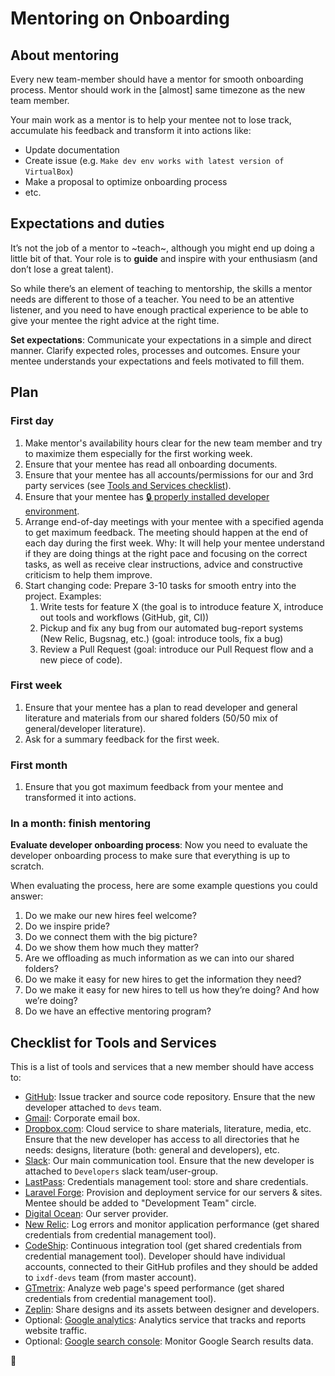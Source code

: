 # Mentoring on Onboarding

## About mentoring

Every new team-member should have a mentor for smooth onboarding process. Mentor should work in the [almost] same timezone as the new team member.

Your main work as a mentor is to help your mentee not to lose track, accumulate his feedback and transform it into actions like:

-   Update documentation
-   Create issue (e.g. `Make dev env works with latest version of VirtualBox`)
-   Make a proposal to optimize onboarding process
-   etc.

## Expectations and duties

It’s not the job of a mentor to ~teach~, although you might end up doing a little bit of that. Your role is to **guide** and inspire with your enthusiasm (and don’t lose a great talent).

So while there’s an element of teaching to mentorship, the skills a mentor needs are different to those of a teacher.
You need to be an attentive listener, and you need to have enough practical experience to be able to give your mentee the right advice at the right time.

**Set expectations**: Communicate your expectations in a simple and direct manner.
Clarify expected roles, processes and outcomes.
Ensure your mentee understands your expectations and feels motivated to fill them.

## Plan

### First day

1.  Make mentor's availability hours clear for the new team member and try to maximize them especially for the first working week.
1.  Ensure that your mentee has read all onboarding documents.
1.  Ensure that your mentee has all accounts/permissions for our and 3rd party services (see [Tools and Services checklist](#checklist-for-tools-and-services)).
1.  Ensure that your mentee has [🔒 properly installed developer environment](https://github.com/InteractionDesignFoundation/IDF-web/blob/develop/docs/environment/first-run/README.md).
1.  Arrange end-of-day meetings with your mentee with a specified agenda to get maximum feedback. The meeting should happen at the end of each day during the first week.
    Why: It will help your mentee understand if they are doing things at the right pace and focusing on the correct tasks, as well as receive clear instructions, advice and constructive criticism to help them improve.
1.  Start changing code: Prepare 3-10 tasks for smooth entry into the project. Examples:
    1. Write tests for feature X (the goal is to introduce feature X, introduce out tools and workflows (GitHub, git, CI))
    1. Pickup and fix any bug from our automated bug-report systems (New Relic, Bugsnag, etc.) (goal: introduce tools, fix a bug)
    1. Review a Pull Request (goal: introduce our Pull Request flow and a new piece of code).

### First week

1.  Ensure that your mentee has a plan to read developer and general literature and materials from our shared folders (50/50 mix of general/developer literature).
1.  Ask for a summary feedback for the first week.

### First month

1.  Ensure that you got maximum feedback from your mentee and transformed it into actions.

### In a month: finish mentoring

**Evaluate developer onboarding process**: Now you need to evaluate the developer onboarding process to make sure that everything is up to scratch.

When evaluating the process, here are some example questions you could answer:

1.  Do we make our new hires feel welcome?
1.  Do we inspire pride?
1.  Do we connect them with the big picture?
1.  Do we show them how much they matter?
1.  Are we offloading as much information as we can into our shared folders?
1.  Do we make it easy for new hires to get the information they need?
1.  Do we make it easy for new hires to tell us how they’re doing? And how we’re doing?
1.  Do we have an effective mentoring program?

## Checklist for Tools and Services

This is a list of tools and services that a new member should have access to:

-   [GitHub](https://github.com): Issue tracker and source code repository. Ensure that the new developer attached to `devs` team.
-   [Gmail](https://gmail.com): Corporate email box.
-   [Dropbox.com](https://sync.com): Cloud service to share materials, literature, media, etc. Ensure that the new developer has access to all directories that he needs: designs, literature (both: general and developers), etc.
-   [Slack](https://interaction-design.slack.com): Our main communication tool. Ensure that the new developer is attached to `Developers` slack team/user-group.
-   [LastPass](https://www.lastpass.com/): Credentials management tool: store and share credentials.
-   [Laravel Forge](https://forge.laravel.com): Provision and deployment service for our servers & sites. Mentee should be added to "Development Team" circle.
-   [Digital Ocean](https://www.digitalocean.com): Our server provider.
-   [New Relic](https://newrelic.com/): Log errors and monitor application performance (get shared credentials from credential management tool).
-   [CodeShip](https://codeship.com/): Continuous integration tool (get shared credentials from credential management tool). Developer should have individual accounts, connected to their GitHub profiles and they should be added to `ixdf-devs` team (from master account).
-   [GTmetrix](https://gtmetrix.com/): Analyze web page's speed performance (get shared credentials from credential management tool).
-   [Zeplin](https://zeplin.io/): Share designs and its assets between designer and developers.
-   Optional: [Google analytics](https://analytics.google.com): Analytics service that tracks and reports website traffic.
-   Optional: [Google search console](https://www.google.com/webmasters/tools): Monitor Google Search results data.

🦄
